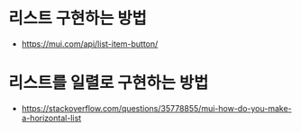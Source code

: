 # 리스트 구현하는 방법
- https://mui.com/api/list-item-button/

# 리스트를 일렬로 구현하는 방법
- https://stackoverflow.com/questions/35778855/mui-how-do-you-make-a-horizontal-list
